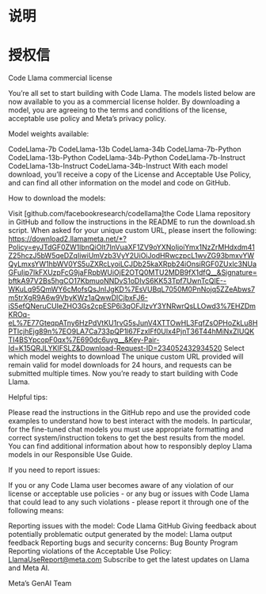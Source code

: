 # 说明

# 授权信
Code Llama commercial license

You’re all set to start building with Code Llama.
The models listed below are now available to you as a commercial license holder. By downloading a model, you are agreeing to the terms and conditions of the license, acceptable use policy and Meta’s privacy policy.

Model weights available:

CodeLlama-7b
CodeLlama-13b
CodeLlama-34b
CodeLlama-7b-Python
CodeLlama-13b-Python
CodeLlama-34b-Python
CodeLlama-7b-Instruct
CodeLlama-13b-Instruct
CodeLlama-34b-Instruct
With each model download, you’ll receive a copy of the License and Acceptable Use Policy, and can find all other information on the model and code on GitHub.

How to download the models:

Visit [github.com/facebookresearch/codellama]the Code Llama repository in GitHub and follow the instructions in the README to run the download.sh script.
When asked for your unique custom URL, please insert the following:
https://download2.llamameta.net/*?Policy=eyJTdGF0ZW1lbnQiOlt7InVuaXF1ZV9oYXNoIjoiYmx1NzZrMHdxdm41Z25hczJ5bW5qeDZqIiwiUmVzb3VyY2UiOiJodHRwczpcL1wvZG93bmxvYWQyLmxsYW1hbWV0YS5uZXRcLyoiLCJDb25kaXRpb24iOnsiRGF0ZUxlc3NUaGFuIjp7IkFXUzpFcG9jaFRpbWUiOjE2OTQ0MTU2MDB9fX1dfQ__&Signature=bftkA97V2Bs5hgCO17KbmuoNNDvS1oDIvS6KK53Tpf7UwnTcQlE--WKuLq95QmWY6cMofsQsJnIJgKD%7EsVUBqL7050M0PnNojq5ZZeAbws7m5trXgR9A6w9VbyKWz1aQwwDICjbxFJ6-iS5efQNeruCUIeZHO3Gs2cpESP6i3qOFJIzvY3YNRwrQsLLOwd3%7EHZDmKROq-eL%7E77GteqpATny6HzPdVtKU1rvG5sJunV4XTTOwHL3FqfZsOPHoZkLu8HPTIcjhEjg89n%7EO9LA7Ca733pQP1l67FzxIFf0Ulx4PjnT36T44hMiNxZIUQKTI4BSYpcopF0qx%7E690dc6uyg__&Key-Pair-Id=K15QRJLYKIFSLZ&Download-Request-ID=234052432934520
Select which model weights to download
The unique custom URL provided will remain valid for model downloads for 24 hours, and requests can be submitted multiple times.
Now you’re ready to start building with Code Llama.

Helpful tips:

Please read the instructions in the GitHub repo and use the provided code examples to understand how to best interact with the models. In particular, for the fine-tuned chat models you must use appropriate formatting and correct system/instruction tokens to get the best results from the model.
You can find additional information about how to responsibly deploy Llama models in our Responsible Use Guide.

If you need to report issues:

If you or any Code Llama user becomes aware of any violation of our license or acceptable use policies - or any bug or issues with Code Llama that could lead to any such violations - please report it through one of the following means:

Reporting issues with the model: Code Llama GitHub
Giving feedback about potentially problematic output generated by the model: Llama output feedback
Reporting bugs and security concerns: Bug Bounty Program
Reporting violations of the Acceptable Use Policy: LlamaUseReport@meta.com
Subscribe to get the latest updates on Llama and Meta AI.

Meta’s GenAI Team